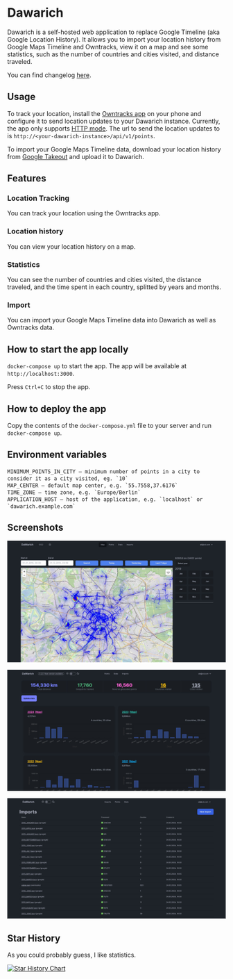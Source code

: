 # Dawarich

Dawarich is a self-hosted web application to replace Google Timeline (aka Google Location History). It allows you to import your location history from Google Maps Timeline and Owntracks, view it on a map and see some statistics, such as the number of countries and cities visited, and distance traveled.

You can find changelog [here](CHANGELOG.md).

## Usage

To track your location, install the [Owntracks app](https://owntracks.org/booklet/guide/apps/) on your phone and configure it to send location updates to your Dawarich instance. Currently, the app only supports [HTTP mode](https://owntracks.org/booklet/tech/http/). The url to send the location updates to is `http://<your-dawarich-instance>/api/v1/points`.

To import your Google Maps Timeline data, download your location history from [Google Takeout](https://takeout.google.com/) and upload it to Dawarich.

## Features

### Location Tracking

You can track your location using the Owntracks app.

### Location history

You can view your location history on a map.

### Statistics

You can see the number of countries and cities visited, the distance traveled, and the time spent in each country, splitted by years and months.

### Import

You can import your Google Maps Timeline data into Dawarich as well as Owntracks data.

## How to start the app locally

`docker-compose up` to start the app. The app will be available at `http://localhost:3000`.

Press `Ctrl+C` to stop the app.

## How to deploy the app

Copy the contents of the `docker-compose.yml` file to your server and run `docker-compose up`.

## Environment variables

```
MINIMUM_POINTS_IN_CITY — minimum number of points in a city to consider it as a city visited, eg. `10`
MAP_CENTER — default map center, e.g. `55.7558,37.6176`
TIME_ZONE — time zone, e.g. `Europe/Berlin`
APPLICATION_HOST — host of the application, e.g. `localhost` or `dawarich.example.com`
```

## Screenshots

![Map](screenshots/map.jpeg)

![Stats](screenshots/stats.jpeg)

![Import](screenshots/imports.jpeg)

## Star History

As you could probably guess, I like statistics.

<a href="https://star-history.com/#Freika/dawarich&Date">
 <picture>
   <source media="(prefers-color-scheme: dark)" srcset="https://api.star-history.com/svg?repos=Freika/dawarich&type=Date&theme=dark" />
   <source media="(prefers-color-scheme: light)" srcset="https://api.star-history.com/svg?repos=Freika/dawarich&type=Date" />
   <img alt="Star History Chart" src="https://api.star-history.com/svg?repos=Freika/dawarich&type=Date" />
 </picture>
</a>
